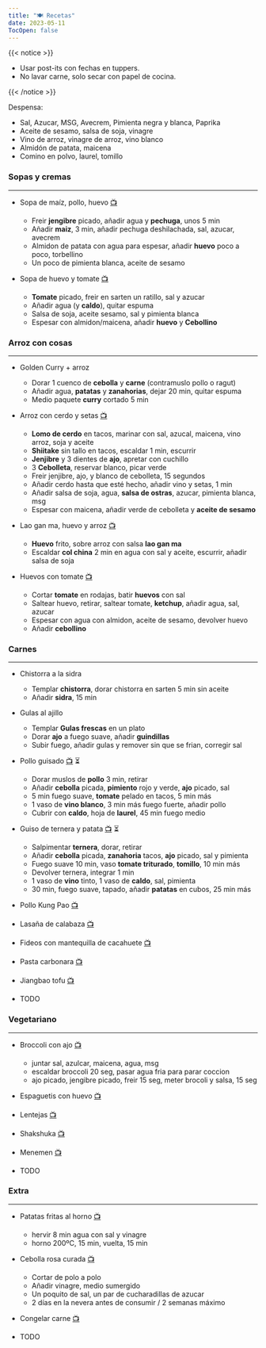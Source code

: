 ```yaml
---
title: "🍽️ Recetas"
date: 2023-05-11
TocOpen: false
---
```


<script>
    window.onload = function() {
        var links = document.querySelectorAll("a");
        links = Array.from(links)
        links = links.filter(a => a.text == "📺");
        links.forEach(a => a.target = "_blank");
    }
</script>

{{< notice >}}

- Usar post-its con fechas en tuppers.
- No lavar carne, solo secar con papel de cocina.

{{< /notice >}}

Despensa:

- Sal, Azucar, MSG, Avecrem, Pimienta negra y blanca, Paprika
- Aceite de sesamo, salsa de soja, vinagre
- Vino de arroz, vinagre de arroz, vino blanco
- Almidón de patata, maicena
- Comino en polvo, laurel, tomillo

### Sopas y cremas

---

- Sopa de maíz, pollo, huevo [📺](https://youtu.be/jz2KcqzP7kM?t=64)

  - Freir **jengibre** picado, añadir agua y **pechuga**, unos 5 min
  - Añadir **maiz**, 3 min, añadir pechuga deshilachada, sal, azucar, avecrem
  - Almidon de patata con agua para espesar, añadir **huevo** poco a poco, torbellino
  - Un poco de pimienta blanca, aceite de sesamo

- Sopa de huevo y tomate [📺](https://youtu.be/URv658vTBXU)
  - **Tomate** picado, freir en sarten un ratillo, sal y azucar
  - Añadir agua (y **caldo**), quitar espuma
  - Salsa de soja, aceite sesamo, sal y pimienta blanca
  - Espesar con almidon/maicena, añadir **huevo** y **Cebollino**

### Arroz con cosas

---

- Golden Curry + arroz

  - Dorar 1 cuenco de **cebolla** y **carne** (contramuslo pollo o ragut)
  - Añadir agua, **patatas** y **zanahorias**, dejar 20 min, quitar espuma
  - Medio paquete **curry** cortado 5 min

- Arroz con cerdo y setas [📺](https://youtu.be/g5Qq_w7hLR8?t=85)

  - **Lomo de cerdo** en tacos, marinar con sal, azucal, maicena, vino arroz, soja y aceite
  - **Shiitake** sin tallo en tacos, escaldar 1 min, escurrir
  - **Jenjibre** y 3 dientes de **ajo**, apretar con cuchillo
  - 3 **Cebolleta**, reservar blanco, picar verde
  - Freir jenjibre, ajo, y blanco de cebolleta, 15 segundos
  - Añadir cerdo hasta que esté hecho, añadir vino y setas, 1 min
  - Añadir salsa de soja, agua, **salsa de ostras**, azucar, pimienta blanca, msg
  - Espesar con maicena, añadir verde de cebolleta y **aceite de sesamo**

- Lao gan ma, huevo y arroz [📺](https://youtu.be/g5Qq_w7hLR8?t=370)

  - **Huevo** frito, sobre arroz con salsa **lao gan ma**
  - Escaldar **col china** 2 min en agua con sal y aceite, escurrir, añadir salsa de soja

- Huevos con tomate [📺](https://youtu.be/2hvQFxZBTVY)

  - Cortar **tomate** en rodajas, batir **huevos** con sal
  - Saltear huevo, retirar, saltear tomate, **ketchup**, añadir agua, sal, azucar
  - Espesar con agua con almidon, aceite de sesamo, devolver huevo
  - Añadir **cebollino**

### Carnes

---

- Chistorra a la sidra

  - Templar **chistorra**, dorar chistorra en sarten 5 min sin aceite
  - Añadir **sidra**, 15 min

- Gulas al ajillo

  - Templar **Gulas frescas** en un plato
  - Dorar **ajo** a fuego suave, añadir **guindillas**
  - Subir fuego, añadir gulas y remover sin que se frian, corregir sal

- Pollo guisado [📺](https://www.youtube.com/watch?v=fJoLYnYJOy0) ⏳

  - Dorar muslos de **pollo** 3 min, retirar
  - Añadir **cebolla** picada, **pimiento** rojo y verde, **ajo** picado, sal
  - 5 min fuego suave, **tomate** pelado en tacos, 5 min más
  - 1 vaso de **vino blanco**, 3 min más fuego fuerte, añadir pollo
  - Cubrir con **caldo**, hoja de **laurel**, 45 min fuego medio

- Guiso de ternera y patata [📺](https://www.youtube.com/watch?v=EcSVS4oqwcI) ⏳

  - Salpimentar **ternera**, dorar, retirar
  - Añadir **cebolla** picada, **zanahoria** tacos, **ajo** picado, sal y pimienta
  - Fuego suave 10 min, vaso **tomate triturado**, **tomillo**, 10 min más
  - Devolver ternera, integrar 1 min
  - 1 vaso de **vino** tinto, 1 vaso de **caldo**, sal, pimienta
  - 30 min, fuego suave, tapado, añadir **patatas** en cubos, 25 min más

- Pollo Kung Pao [📺](https://youtu.be/yt-pyFj2t2g)

- Lasaña de calabaza [📺](https://www.youtube.com/watch?v=dQ72zYbeT7Y)

- Fideos con mantequilla de cacahuete [📺](https://youtu.be/yvIZ19IN2yY)

- Pasta carbonara [📺](https://www.youtube.com/watch?v=OBAWUUg6tBQ&t=100s)

- Jiangbao tofu [📺](https://youtu.be/xoiKtuuFy0A?t=82)

- TODO

### Vegetariano

---

- Broccoli con ajo [📺](https://youtu.be/a-Yu8qOAEYQ?t=38)

  - juntar sal, azulcar, maicena, agua, msg
  - escaldar broccoli 20 seg, pasar agua fria para parar coccion
  - ajo picado, jengibre picado, freir 15 seg, meter brocoli y salsa, 15 seg

- Espaguetis con huevo [📺](https://www.youtube.com/watch?v=LSUZSNT1OxE)

- Lentejas [📺](https://www.youtube.com/watch?v=SwdhZlsgnf4)

- Shakshuka [📺](https://youtu.be/19CvKP_tP9E?t=1085)

- Menemen [📺](https://youtu.be/19CvKP_tP9E?t=631)

- TODO

### Extra

---

- Patatas fritas al horno [📺](https://youtu.be/MvnYBCDaEKU?t=296)

  - hervir 8 min agua con sal y vinagre
  - horno 200ºC, 15 min, vuelta, 15 min

- Cebolla rosa curada [📺](https://www.youtube.com/watch?v=6VPkezPD0EE)

  - Cortar de polo a polo
  - Añadir vinagre, medio sumergido
  - Un poquito de sal, un par de cucharadillas de azucar
  - 2 días en la nevera antes de consumir / 2 semanas máximo

- Congelar carne [📺](https://youtu.be/YQc4vxdHmpY)

- TODO
